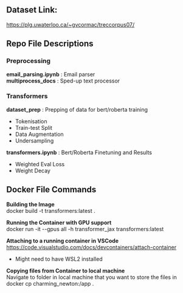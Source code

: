 ## Dataset Link: 
https://plg.uwaterloo.ca/~gvcormac/treccorpus07/

## Repo File Descriptions  
### Preprocessing  
__email_parsing.ipynb__ : Email parser  
__multiprocess_docs__ : Sped-up text processor  

### Transformers  
__dataset_prep__ : Prepping of data for bert/roberta training  
- Tokenisation
- Train-test Split
- Data Augmentation
- Undersampling
  
__transformers.ipynb__ : Bert/Roberta Finetuning and Results
- Weighted Eval Loss
- Weight Decay

## Docker File Commands  
__Building the Image__  
docker build -t transformers:latest .  
  
__Running the Container with GPU support__  
docker run -it --gpus all -h transformer_jax transformers:latest   
  
__Attaching to a running container in VSCode__  
https://code.visualstudio.com/docs/devcontainers/attach-container  
- Might need to have WSL2 installed

__Copying files from Container to local machine__  
Navigate to folder in local machine that you want to store the files in  
docker cp charming_newton:/app .  

